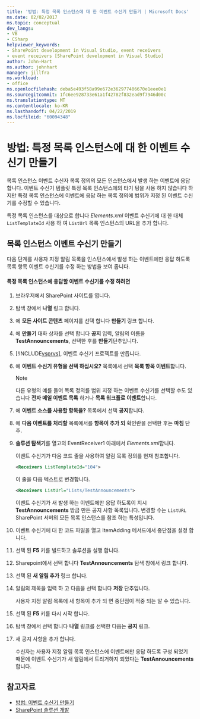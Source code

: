 ```yaml
---
title: '방법: 특정 목록 인스턴스에 대 한 이벤트 수신기 만들기 | Microsoft Docs'
ms.date: 02/02/2017
ms.topic: conceptual
dev_langs:
- VB
- CSharp
helpviewer_keywords:
- SharePoint development in Visual Studio, event receivers
- event receivers [SharePoint development in Visual Studio]
author: John-Hart
ms.author: johnhart
manager: jillfra
ms.workload:
- office
ms.openlocfilehash: deba5e493f58a99e672e362977406670e1eee0e1
ms.sourcegitcommit: 1fc6ee928733e61a1f42782f832ead9f7946d00c
ms.translationtype: MT
ms.contentlocale: ko-KR
ms.lasthandoff: 04/22/2019
ms.locfileid: "60094348"
---
```

# <a name="how-to-create-an-event-receiver-for-a-specific-list-instance"></a>방법: 특정 목록 인스턴스에 대 한 이벤트 수신기 만들기
  목록 인스턴스 이벤트 수신자 목록 정의의 모든 인스턴스에서 발생 하는 이벤트에 응답 합니다. 이벤트 수신기 템플릿 특정 목록 인스턴스에의 타기 팅을 사용 하지 않습니다 하지만 특정 목록 인스턴스에 이벤트에 응답 하는 목록 정의에 범위가 지정 된 이벤트 수신기를 수정할 수 있습니다.

 특정 목록 인스턴스를 대상으로 합니다 *Elements.xml* 이벤트 수신기에 대 한 대체 `ListTemplateId` 사용 하 여 `ListUrl` 목록 인스턴스의 URL을 추가 합니다.

## <a name="create-a-list-instance-event-receiver"></a>목록 인스턴스 이벤트 수신기 만들기
 다음 단계를 사용자 지정 알림 목록을 인스턴스에서 발생 하는 이벤트에만 응답 하도록 목록 항목 이벤트 수신기를 수정 하는 방법을 보여 줍니다.

#### <a name="to-modify-an-event-receiver-to-respond-to-a-specific-list-instance"></a>특정 목록 인스턴스에 응답할 이벤트 수신기를 수정 하려면

1. 브라우저에서 SharePoint 사이트를 엽니다.

2. 탐색 창에서 **나열** 링크 합니다.

3. 에 **모든 사이트 콘텐츠** 페이지를 선택 합니다 **만들기** 링크 합니다.

4. 에 **만들기** 대화 상자를 선택 합니다 **공지** 입력, 알림의 이름을 **TestAnnouncements**, 선택한 후를 **만들기**단추입니다.

5. [!INCLUDE[vsprvs](../sharepoint/includes/vsprvs-md.md)], 이벤트 수신기 프로젝트를 만듭니다.

6. 에 **이벤트 수신기 유형을 선택 하십시오?** 목록에서 선택 **목록 항목 이벤트**합니다.

    > [!NOTE]
    >  다른 유형의 예를 들어 목록 정의를 범위 지정 하는 이벤트 수신기를 선택할 수도 있습니다 **전자 메일 이벤트 목록** 하거나 **목록 워크플로 이벤트**합니다.

7. 에 **이벤트 소스를 사용할 항목을?** 목록에서 선택 **공지**합니다.

8. 에 **다음 이벤트를 처리할** 목록에서를 **항목이 추가 되** 확인란을 선택한 후는 **마침** 단추.

9. **솔루션 탐색기**를 열고의 EventReceiver1 아래에서 *Elements.xml*합니다.

     이벤트 수신기가 다음 코드 줄을 사용하여 알림 목록 정의를 현재 참조합니다.

    ```xml
    <Receivers ListTemplateId="104">
    ```

     이 줄을 다음 텍스트로 변경합니다.

    ```xml
    <Receivers ListUrl="Lists/TestAnnouncements">
    ```

     이벤트 수신기가 새 발생 하는 이벤트에만 응답 하도록이 지시 **TestAnnouncements** 방금 만든 공지 사항 목록입니다. 변경할 수는 `ListURL` SharePoint 서버의 모든 목록 인스턴스를 참조 하는 특성입니다.

10. 이벤트 수신기에 대 한 코드 파일을 열고 ItemAdding 메서드에서 중단점을 설정 합니다.

11. 선택 된 **F5** 키를 빌드하고 솔루션을 실행 합니다.

12. Sharepoint에서 선택 합니다 **TestAnnouncements** 탐색 창에서 링크 합니다.

13. 선택 된 **새 알림 추가** 링크 합니다.

14. 알림의 제목을 입력 하 고 다음을 선택 합니다 **저장** 단추입니다.

     사용자 지정 알림 목록에 새 항목이 추가 되 면 중단점이 적중 되는 알 수 있습니다.

15. 선택 된 **F5** 키를 다시 시작 합니다.

16. 탐색 창에서 선택 합니다 **나열** 링크를 선택한 다음는 **공지** 링크.

17. 새 공지 사항을 추가 합니다.

     수신자는 사용자 지정 알림 목록 인스턴스에 이벤트에만 응답 하도록 구성 되었기 때문에 이벤트 수신기가 새 알림에서 트리거하지 되었다는 **TestAnnouncements**합니다.

## <a name="see-also"></a>참고자료
- [방법: 이벤트 수신기 만들기](../sharepoint/how-to-create-an-event-receiver.md)
- [SharePoint 솔루션 개발](../sharepoint/developing-sharepoint-solutions.md)
